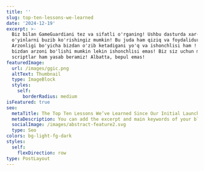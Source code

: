 ```yaml
---
title: ''
slug: top-ten-lessons-we-learned
date: '2024-12-19'
excerpt: >-
  Biz bilan GameGuardiani tez va sifatli o'rganing! Ushbu dasturda xar-xil
  o'yinlarni buzib ko'rishingiz mumkin! Bu juda ham qiziq va foydalidur!
  Arzonligi bo'yicha bizdan o'zib ketadigani yo'q va ishonchlisi ham ! Albatta
  bizdan arzoni bo'lishi mumkin lekin ishonchlisi emas! Biz siz uchun maxsus
  scriptlar ham yasab beramiz! Albatta, bepul emas!
featuredImage:
  url: /images/ggic.png
  altText: Thumbnail
  type: ImageBlock
  styles:
    self:
      borderRadius: medium
isFeatured: true
seo:
  metaTitle: The Top Ten Lessons We’ve Learned Since Our Initial Launch
  metaDescription: You can add the excerpt and main keywords of your blog post here.
  socialImage: /images/abstract-feature2.svg
  type: Seo
colors: bg-light-fg-dark
styles:
  self:
    flexDirection: row
type: PostLayout
---
```

